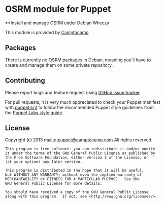 # OSRM module for Puppet

**Install and manage OSRM under Debian Wheezy

This module is provided by [Camptocamp](http://www.camptocamp.com/)

## Packages
There is currently no OSRM packages in Debian, meaning you'll have to create and
manage them on some private repository.

## Contributing

Please report bugs and feature request using [GitHub issue
tracker](https://github.com/camptocamp/puppet-osrm/issues).

For pull requests, it is very much appreciated to check your Puppet manifest
with [puppet-lint](https://github.com/camptocamp/puppet-osrm/issues) to follow the recommended Puppet style guidelines from the
[Puppet Labs style guide](http://docs.puppetlabs.com/guides/style_guide.html).

## License

Copyright (c) 2013 <mailto:puppet@camptocamp.com> All rights reserved.

    This program is free software: you can redistribute it and/or modify
    it under the terms of the GNU General Public License as published by
    the Free Software Foundation, either version 3 of the License, or
    (at your option) any later version.

    This program is distributed in the hope that it will be useful,
    but WITHOUT ANY WARRANTY; without even the implied warranty of
    MERCHANTABILITY or FITNESS FOR A PARTICULAR PURPOSE.  See the
    GNU General Public License for more details.

    You should have received a copy of the GNU General Public License
    along with this program.  If not, see <http://www.gnu.org/licenses/>.

